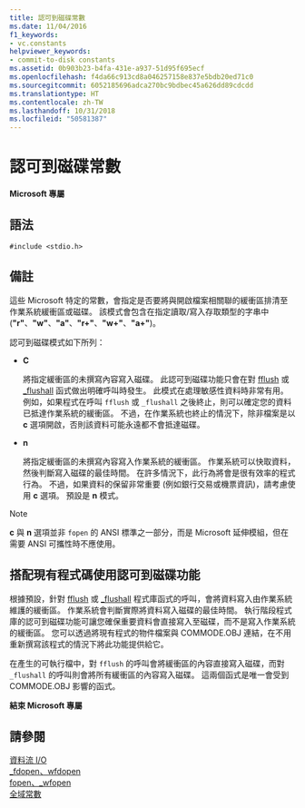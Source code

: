 ```yaml
---
title: 認可到磁碟常數
ms.date: 11/04/2016
f1_keywords:
- vc.constants
helpviewer_keywords:
- commit-to-disk constants
ms.assetid: 0b903b23-b4fa-431e-a937-51d95f695ecf
ms.openlocfilehash: f4da66c913cd8a046257158e837e5bdb20ed71c0
ms.sourcegitcommit: 6052185696adca270bc9bdbec45a626dd89cdcdd
ms.translationtype: HT
ms.contentlocale: zh-TW
ms.lasthandoff: 10/31/2018
ms.locfileid: "50581387"
---
```

# <a name="commit-to-disk-constants"></a>認可到磁碟常數

**Microsoft 專屬**

## <a name="syntax"></a>語法

```
#include <stdio.h>
```

## <a name="remarks"></a>備註

這些 Microsoft 特定的常數，會指定是否要將與開啟檔案相關聯的緩衝區排清至作業系統緩衝區或磁碟。 該模式會包含在指定讀取/寫入存取類型的字串中 (**"r"**、**"w"**、**"a"**、**"r+"**、**"w+"**、**"a+"**)。

認可到磁碟模式如下所列：

- **C**

   將指定緩衝區的未撰寫內容寫入磁碟。 此認可到磁碟功能只會在對 [fflush](../c-runtime-library/reference/fflush.md) 或 [_flushall](../c-runtime-library/reference/flushall.md) 函式做出明確呼叫時發生。 此模式在處理敏感性資料時非常有用。 例如，如果程式在呼叫 `fflush` 或 `_flushall` 之後終止，則可以確定您的資料已抵達作業系統的緩衝區。 不過，在作業系統也終止的情況下，除非檔案是以 **c** 選項開啟，否則該資料可能永遠都不會抵達磁碟。

- **n**

   將指定緩衝區的未撰寫內容寫入作業系統的緩衝區。 作業系統可以快取資料，然後判斷寫入磁碟的最佳時間。 在許多情況下，此行為將會是很有效率的程式行為。 不過，如果資料的保留非常重要 (例如銀行交易或機票資訊)，請考慮使用 **c** 選項。 預設是 **n** 模式。

> [!NOTE]
> **c** 與 **n** 選項並非 `fopen` 的 ANSI 標準之一部分，而是 Microsoft 延伸模組，但在需要 ANSI 可攜性時不應使用。

## <a name="using-the-commit-to-disk-feature-with-existing-code"></a>搭配現有程式碼使用認可到磁碟功能

根據預設，針對 [fflush](../c-runtime-library/reference/fflush.md) 或 [_flushall](../c-runtime-library/reference/flushall.md) 程式庫函式的呼叫，會將資料寫入由作業系統維護的緩衝區。 作業系統會判斷實際將資料寫入磁碟的最佳時間。 執行階段程式庫的認可到磁碟功能可讓您確保重要資料會直接寫入至磁碟，而不是寫入作業系統的緩衝區。 您可以透過將現有程式的物件檔案與 COMMODE.OBJ 連結，在不用重新撰寫該程式的情況下將此功能提供給它。

在產生的可執行檔中，對 `fflush` 的呼叫會將緩衝區的內容直接寫入磁碟，而對 `_flushall` 的呼叫則會將所有緩衝區的內容寫入磁碟。 這兩個函式是唯一會受到 COMMODE.OBJ 影響的函式。

**結束 Microsoft 專屬**

## <a name="see-also"></a>請參閱

[資料流 I/O](../c-runtime-library/stream-i-o.md)<br/>
[_fdopen、wfdopen](../c-runtime-library/reference/fdopen-wfdopen.md)<br/>
[fopen、_wfopen](../c-runtime-library/reference/fopen-wfopen.md)<br/>
[全域常數](../c-runtime-library/global-constants.md)
